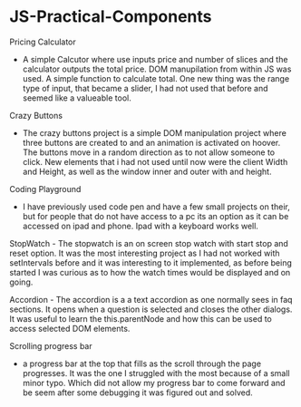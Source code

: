 # JS-Practical-Components

Pricing Calculator
  - A simple Calcutor where use inputs price and number of slices and the calculator outputs the total price. DOM manupilation from within JS was used. A simple function to calculate total. One new thing was the range type of input, that became a slider, I had not used that before and seemed like a valueable tool.

Crazy Buttons
  - The crazy buttons project is a simple DOM manipulation project where three buttons are created to and an animation is activated on hoover. The buttons move in a random direction as to not allow someone to click. New elements that i had not used until now were the client Width and Height, as well as the window inner and outer with and height. 

Coding Playground
  - I have previously used code pen and have a few small projects on their, but for people that do not have access to a pc its an option as it can be accessed on ipad and phone. Ipad with a keyboard works well.

  StopWatch
    - The stopwatch is an on screen stop watch with start stop and reset option. It was the most interesting project as  I had not worked with setIntervals before and it was interesting to it implemented, as before being started I was curious as to how the watch times would be displayed and on going.

  Accordion
    - The accordion is a a text accordion as one normally sees in faq sections. It opens when a question is selected and closes the other dialogs. It was useful to learn the this.parentNode and how this can be used to access selected DOM elements.

Scrolling progress bar
  - a progress bar at the top that fills as the scroll through the page progresses. It was the one I struggled with the most because of a small minor typo. Which did not allow my progress bar to come forward and be seem after some debugging it was figured out and solved.

